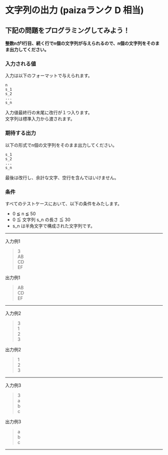 # 文字列の出力 (paizaランク D 相当)
## 下記の問題をプログラミングしてみよう！
**整数nが1行目、続く行でn個の文字列が与えられるので、n個の文字列をそのまま出力してください。**

### 入力される値
入力は以下のフォーマットで与えられます。
```
n
s_1
s_2
...
s_n
```

入力値最終行の末尾に改行が１つ入ります。  
文字列は標準入力から渡されます。

### 期待する出力
以下の形式でn個の文字列をそのまま出力してください。
```
s_1
s_2
...
s_n
```
最後は改行し、余計な文字、空行を含んではいけません。

### 条件
すべてのテストケースにおいて、以下の条件をみたします。
- 0 ≦ n ≦ 50
- 0 ≦ 文字列 s_n の長さ ≦ 30
- s_n は半角文字で構成された文字列です。

---
入力例1
> 3  
> AB  
> CD  
> EF

出力例1
> AB  
> CD  
> EF

---
入力例2
> 3  
> 1   
> 2  
> 3

出力例2
> 1  
> 2  
> 3

---
入力例3
> 3  
> a  
> b  
> c

出力例3
> a  
> b  
> c

---